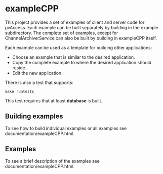 # exampleCPP

This project provides a set of examples of client and server code for 
pvAccess.
Each example can be built separately by building in the example subdirectory.
The complete set of examples, except for ChannelArchiverService can also be
built by building in exampleCPP itself.

Each example can be used as a template for building other applications:

* Choose an example that is similar to the desired application.
* Copy the complete example to where the desired application should reside.
* Edit the new application.

There is also a test that supports:

    make runtests

This test requires that at least **database** is built.

## Building examples

To see how to build individual examples or all examples see documentation/exampleCPP.html.

## Examples

To see a brief description of the examples see documentation/exampleCPP.html.


